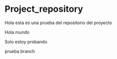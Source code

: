 # Project_repository

Hola esta es una prueba del repositorio del proyecto

Hola mundo

Solo estoy probando

prueba branch